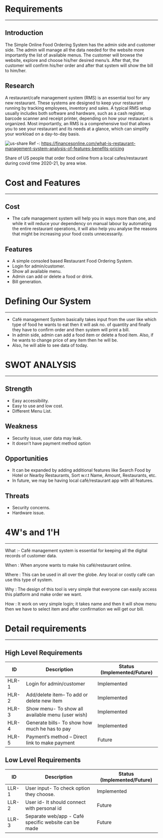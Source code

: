 # Requirements
------------------------------------------
## Introduction
The Simple Online Food Ordering System has the admin side and customer side. The admin will manage all the data needed for the website more importantly the list of available menus. The customer will browse the website, explore and choose his/her desired menu’s. After that, the customer will confirm his/her order and after that system will show the bill to him/her.

## Research
A restaurant/cafe management system (RMS) is an essential tool for any new restaurant. These systems are designed to keep your restaurant running by tracking employees, inventory and sales. A typical RMS setup usually includes both software and hardware, such as a cash register, barcode scanner and receipt printer, depending on how your restaurant is organized. Most importantly, an RMS is a comprehensive tool that allows you to see your restaurant and its needs at a glance, which can simplify your workload on a day-to-day basis.

![us-share](https://user-images.githubusercontent.com/94161066/142757258-f9bd67a4-5b2f-4083-aa30-b697150f1328.png) 
Ref -: https://financesonline.com/what-is-restaurant-management-system-analysis-of-features-benefits-pricing

Share of US people that order food online from a local cafes/restaurant during covid time 2020-21, by area wise.

# Cost and Features
------------------------------------------
## Cost 
- The cafe management system will help you in ways more than one, and while it will reduce your dependency on manual labour by automating the entire restaurant operations, it will also help you analyse the reasons that might be increasing your food costs unnecessarily. 

## Features
- A simple consoled based Restaurant Food Ordering System.
-	Login for admin/customer.
-	Show all available menu.
-	Admin can add or delete a food or drink.
-	Bill generation. 

# Defining Our System
------------------------------------------
- Café management System basically takes input from the user like which type of food he wants to eat then it will ask no. of quantity and finally they have to confirm order and then system will print a bill.
-	In admin side, admin can add a food item or delete a food item. Also, if he wants to change price of any item then he will be.
-	Also, he will able to see data of today.

# SWOT ANALYSIS
------------------------------------------
## Strength
- Easy accessibility.
- Easy to use and low cost.
- Different Menu List.
## Weakness
- Security issue, user data may leak.
- It doesn’t have payment method option 
## Opportunities
-	It can be expanded by adding additional features like Search Food by Hotel or Nearby Restaurants, Sort w.r.t Name, Amount, Restaurants, etc.
-	In future, we may be having local café/restaurant app with all features. 
## Threats
- Security concerns.
- Hardware issue.

# 4W's and 1'H
------------------------------------------
 What :- Café management system is essential for keeping all the digital records of customer data.
 
 When : When anyone wants to make his café/restaurant online.
 
Where : This can be used in all over the globe. Any local or costly café can use this type of system.

Why :  The design of this tool is very simple that everyone can easily access this platform and make order we want.

How : It work on very simple login; it takes name and then it will show menu then we have to select item and after confirmation we will get our bill.

# Detail requirements
---
## High Level Requirements

| ID | Description | Status (Implemented/Future) 
| ------ | ------ | ------|
| HLR-1| Login for admin/customer | Implemented |
| HLR-2| Add/delete item– To add or delete new item | Implemented |
| HLR-3 | Show menu- To show all available menu (user wish) | Implemented |
| HLR-4 | Generate bills- To show how much he has to pay | Implemented |
| HLR-5 | Payment’s method – Direct link to make payment | Future |

## Low Level Requirements

| ID | Description | Status (Implemented/Future) 
| ------ | ------ | ------|
| LLR-1| User input- To check option they choose. | Implemented |
| LLR-2| User id- It should connect with personal id | Future |
| LLR-3 | Separate web/app - Café specific website can be made | Future |










